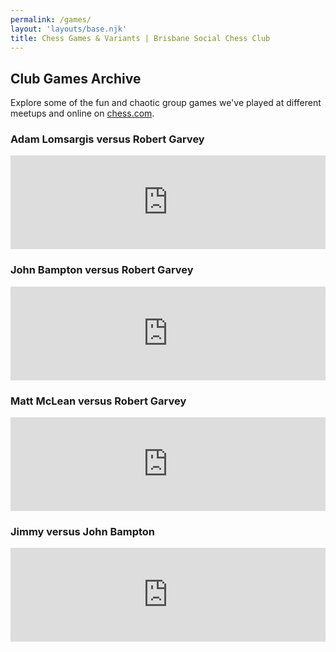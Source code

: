 ```yaml
---
permalink: /games/
layout: 'layouts/base.njk'
title: Chess Games & Variants | Brisbane Social Chess Club
---
```


<section class="section">
    <h2>Club Games Archive</h2>
    <p>
        Explore some of the fun and chaotic group games we've played at different meetups and online on
        <a href="https://chess.com">chess.com</a>.
    </p>
    <div class="game-list">
        <div class="game-item">
            <h3>Adam Lomsargis versus Robert Garvey</h3>
            <p>
                <iframe
                    id="13545254"
                    allowtransparency="true"
                    frameborder="0"
                    style="width: 100%; border: none"
                    src="https://www.chess.com/emboard?id=13545254"
                ></iframe>
            </p>
        </div>
        <div class="game-item">
            <h3>John Bampton versus Robert Garvey</h3>
            <p>
                <iframe
                    id="13545220"
                    allowtransparency="true"
                    frameborder="0"
                    style="width: 100%; border: none"
                    src="https://www.chess.com/emboard?id=13545220"
                ></iframe>
            </p>
        </div>
        <div class="game-item">
            <h3>Matt McLean versus Robert Garvey</h3>
            <p>
                <iframe
                    id="13545240"
                    allowtransparency="true"
                    frameborder="0"
                    style="width: 100%; border: none"
                    src="https://www.chess.com/emboard?id=13545240"
                ></iframe>
            </p>
        </div>
        <div class="game-item">
            <h3>Jimmy versus John Bampton</h3>
            <p>
                <iframe
                    id="13545342"
                    allowtransparency="true"
                    frameborder="0"
                    style="width: 100%; border: none"
                    src="https://www.chess.com/emboard?id=13545342"
                ></iframe>
            </p>
        </div>
    </div>
</section>
